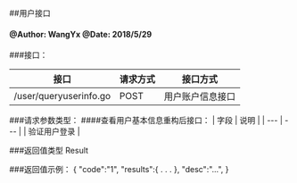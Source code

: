##用户接口
    
#### @Author: WangYx @Date: 2018/5/29 

###接口： 

| 接口 | 请求方式 | 接口方式 |
| ---  | --- | --- |
| /user/queryuserinfo.go | POST | 用户账户信息接口 |

###请求参数类型：
####查看用户基本信息重构后接口：
| 字段 | 说明 |
| ---  | --- |
| 验证用户登录 |

###返回值类型
    Result
    
###返回值示例：
    {
        "code":"1",
        "results":{
            .
            .
            .
        },
        "desc":"...",
    }
